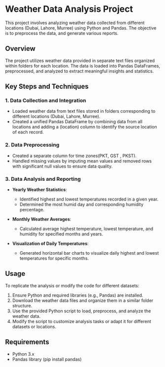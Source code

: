 # Weather Data Analysis Project

This project involves analyzing weather data collected from different locations (Dubai, Lahore, Murree) using Python and Pandas. The objective is to preprocess the data, and generate various reports.

## Overview

The project utilizes weather data provided in separate text files organized within folders for each location. The data is loaded into Pandas DataFrames, preprocessed, and analyzed to extract meaningful insights and statistics.

## Key Steps and Techniques

### 1. Data Collection and Integration

- Loaded weather data from text files stored in folders corresponding to different locations (Dubai, Lahore, Murree).
- Created a unified Pandas DataFrame by combining data from all locations and adding a (location) column to identify the source location of each record.

### 2. Data Preprocessing

- Created a separate column for time zones(PKT, GST , PKST).
- Handled missing values by imputing mean values and removed rows with significant null values to ensure data quality.

### 3. Data Analysis and Reporting

- **Yearly Weather Statistics**:
  - Identified highest and lowest temperatures recorded in a given year.
  - Determined the most humid day and corresponding humidity percentage.

- **Monthly Weather Averages**:
  - Calculated average highest temperature, lowest temperature, and humidity for specified months and years.

- **Visualization of Daily Temperatures**:
  - Generated horizontal bar charts to visualize daily highest and lowest temperatures for specific months.

## Usage

To replicate the analysis or modify the code for different datasets:

1. Ensure Python and required libraries (e.g., Pandas) are installed.
2. Download the weather data files and organize them in a similar folder structure.
3. Use the provided Python script to load, preprocess, and analyze the weather data.
4. Modify the script to customize analysis tasks or adapt it for different datasets or locations.

## Requirements

- Python 3.x
- Pandas library (pip install pandas)

